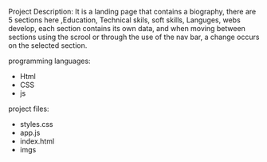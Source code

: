 Project Description:
It is a landing page that contains a biography, there are 5 sections here ,Education, Technical skils, soft skills, Languges, webs develop, each section contains its own data, and when moving between sections using the scrool or through the use of the nav bar, a change occurs on the selected section.

programming languages:
 - Html
 - CSS 
 - js 

project files:
 - styles.css
 - app.js
 - index.html
 - imgs
 
